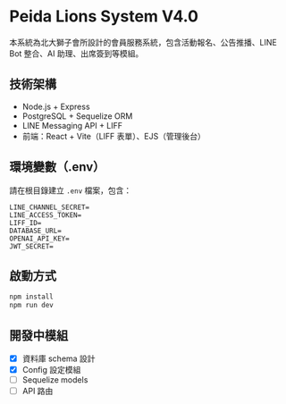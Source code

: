 # Peida Lions System V4.0

本系統為北大獅子會所設計的會員服務系統，包含活動報名、公告推播、LINE Bot 整合、AI 助理、出席簽到等模組。

## 技術架構

- Node.js + Express
- PostgreSQL + Sequelize ORM
- LINE Messaging API + LIFF
- 前端：React + Vite（LIFF 表單）、EJS（管理後台）

## 環境變數（.env）

請在根目錄建立 `.env` 檔案，包含：

```
LINE_CHANNEL_SECRET=
LINE_ACCESS_TOKEN=
LIFF_ID=
DATABASE_URL=
OPENAI_API_KEY=
JWT_SECRET=
```

## 啟動方式

```bash
npm install
npm run dev
```

## 開發中模組

- [x] 資料庫 schema 設計
- [x] Config 設定模組
- [ ] Sequelize models
- [ ] API 路由
